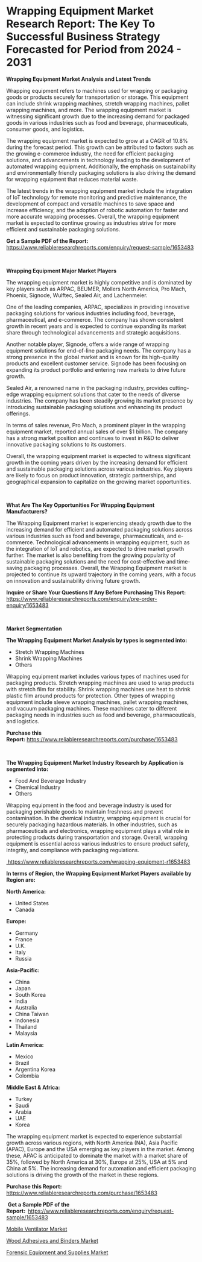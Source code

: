 <p><h1>Wrapping Equipment Market Research Report: The Key To Successful Business Strategy Forecasted for Period from 2024 - 2031</h1></p><p><strong>Wrapping Equipment Market Analysis and Latest Trends</strong></p>
<p><p>Wrapping equipment refers to machines used for wrapping or packaging goods or products securely for transportation or storage. This equipment can include shrink wrapping machines, stretch wrapping machines, pallet wrapping machines, and more. The wrapping equipment market is witnessing significant growth due to the increasing demand for packaged goods in various industries such as food and beverage, pharmaceuticals, consumer goods, and logistics.</p><p>The wrapping equipment market is expected to grow at a CAGR of 10.8% during the forecast period. This growth can be attributed to factors such as the growing e-commerce industry, the need for efficient packaging solutions, and advancements in technology leading to the development of automated wrapping equipment. Additionally, the emphasis on sustainability and environmentally friendly packaging solutions is also driving the demand for wrapping equipment that reduces material waste.</p><p>The latest trends in the wrapping equipment market include the integration of IoT technology for remote monitoring and predictive maintenance, the development of compact and versatile machines to save space and increase efficiency, and the adoption of robotic automation for faster and more accurate wrapping processes. Overall, the wrapping equipment market is expected to continue growing as industries strive for more efficient and sustainable packaging solutions.</p></p>
<p><strong>Get a Sample PDF of the Report:&nbsp;</strong> <a href="https://www.reliableresearchreports.com/enquiry/request-sample/1653483">https://www.reliableresearchreports.com/enquiry/request-sample/1653483</a></p>
<p>&nbsp;</p>
<p><strong>Wrapping Equipment Major Market Players</strong></p>
<p><p>The wrapping equipment market is highly competitive and is dominated by key players such as ARPAC, BEUMER, Mollers North America, Pro Mach, Phoenix, Signode, Wulftec, Sealed Air, and Lachenmeier. </p><p>One of the leading companies, ARPAC, specializes in providing innovative packaging solutions for various industries including food, beverage, pharmaceutical, and e-commerce. The company has shown consistent growth in recent years and is expected to continue expanding its market share through technological advancements and strategic acquisitions.</p><p>Another notable player, Signode, offers a wide range of wrapping equipment solutions for end-of-line packaging needs. The company has a strong presence in the global market and is known for its high-quality products and excellent customer service. Signode has been focusing on expanding its product portfolio and entering new markets to drive future growth.</p><p>Sealed Air, a renowned name in the packaging industry, provides cutting-edge wrapping equipment solutions that cater to the needs of diverse industries. The company has been steadily growing its market presence by introducing sustainable packaging solutions and enhancing its product offerings.</p><p>In terms of sales revenue, Pro Mach, a prominent player in the wrapping equipment market, reported annual sales of over $1 billion. The company has a strong market position and continues to invest in R&D to deliver innovative packaging solutions to its customers.</p><p>Overall, the wrapping equipment market is expected to witness significant growth in the coming years driven by the increasing demand for efficient and sustainable packaging solutions across various industries. Key players are likely to focus on product innovation, strategic partnerships, and geographical expansion to capitalize on the growing market opportunities.</p></p>
<p>&nbsp;</p>
<p><strong>What Are The Key Opportunities For Wrapping Equipment Manufacturers?</strong></p>
<p><p>The Wrapping Equipment market is experiencing steady growth due to the increasing demand for efficient and automated packaging solutions across various industries such as food and beverage, pharmaceuticals, and e-commerce. Technological advancements in wrapping equipment, such as the integration of IoT and robotics, are expected to drive market growth further. The market is also benefiting from the growing popularity of sustainable packaging solutions and the need for cost-effective and time-saving packaging processes. Overall, the Wrapping Equipment market is projected to continue its upward trajectory in the coming years, with a focus on innovation and sustainability driving future growth.</p></p>
<p><strong>Inquire or Share Your Questions If Any Before Purchasing This Report:</strong> <a href="https://www.reliableresearchreports.com/enquiry/pre-order-enquiry/1653483">https://www.reliableresearchreports.com/enquiry/pre-order-enquiry/1653483</a></p>
<p>&nbsp;</p>
<p><strong>Market Segmentation</strong></p>
<p><strong>The Wrapping Equipment Market Analysis by types is segmented into:</strong></p>
<p><ul><li>Stretch Wrapping Machines</li><li>Shrink Wrapping Machines</li><li>Others</li></ul></p>
<p><p>Wrapping equipment market includes various types of machines used for packaging products. Stretch wrapping machines are used to wrap products with stretch film for stability. Shrink wrapping machines use heat to shrink plastic film around products for protection. Other types of wrapping equipment include sleeve wrapping machines, pallet wrapping machines, and vacuum packaging machines. These machines cater to different packaging needs in industries such as food and beverage, pharmaceuticals, and logistics.</p></p>
<p><strong>Purchase this Report:&nbsp;</strong><a href="https://www.reliableresearchreports.com/purchase/1653483">https://www.reliableresearchreports.com/purchase/1653483</a></p>
<p>&nbsp;</p>
<p><strong>The Wrapping Equipment Market Industry Research by Application is segmented into:</strong></p>
<p><ul><li>Food And Beverage Industry</li><li>Chemical Industry</li><li>Others</li></ul></p>
<p><p>Wrapping equipment in the food and beverage industry is used for packaging perishable goods to maintain freshness and prevent contamination. In the chemical industry, wrapping equipment is crucial for securely packaging hazardous materials. In other industries, such as pharmaceuticals and electronics, wrapping equipment plays a vital role in protecting products during transportation and storage. Overall, wrapping equipment is essential across various industries to ensure product safety, integrity, and compliance with packaging regulations.</p></p>
<p><a href="https://www.reliableresearchreports.com/wrapping-equipment-r1653483">&nbsp;https://www.reliableresearchreports.com/wrapping-equipment-r1653483</a></p>
<p><strong>In terms of Region, the Wrapping Equipment Market Players available by Region are:</strong></p>
<p>
    <p> <strong> North America: </strong>
        <ul>
            <li>United States</li>
            <li>Canada</li>
        </ul>
        </p> 
    <p> <strong> Europe: </strong>
        <ul>
            <li>Germany</li>
            <li>France</li>
            <li>U.K.</li>
            <li>Italy</li>
            <li>Russia</li>
        </ul>
        </p> 
    <p> <strong> Asia-Pacific: </strong>
        <ul>
            <li>China</li>
            <li>Japan</li>
            <li>South Korea</li>
            <li>India</li>
            <li>Australia</li>
            <li>China Taiwan</li>
            <li>Indonesia</li>
            <li>Thailand</li>
            <li>Malaysia</li>
        </ul>
        </p> 
    <p> <strong> Latin America: </strong>
        <ul>
            <li>Mexico</li>
            <li>Brazil</li>
            <li>Argentina Korea</li>
            <li>Colombia</li>
        </ul>
        </p> 
    <p> <strong> Middle East & Africa: </strong>
        <ul>
            <li>Turkey</li>
            <li>Saudi</li>
            <li>Arabia</li>
            <li>UAE</li>
            <li>Korea</li>
        </ul>
    </p>
    </p>
<p><p>The wrapping equipment market is expected to experience substantial growth across various regions, with North America (NA), Asia Pacific (APAC), Europe and the USA emerging as key players in the market. Among these, APAC is anticipated to dominate the market with a market share of 35%, followed by North America at 30%, Europe at 25%, USA at 5% and China at 5%. The increasing demand for automation and efficient packaging solutions is driving the growth of the market in these regions.</p></p>
<p><strong>Purchase this Report: </strong><a href="https://www.reliableresearchreports.com/purchase/1653483">https://www.reliableresearchreports.com/purchase/1653483</a></p>
<p>&nbsp;<strong>Get a Sample PDF of the Report:&nbsp;&nbsp;</strong><a href="https://www.reliableresearchreports.com/enquiry/request-sample/1653483">https://www.reliableresearchreports.com/enquiry/request-sample/1653483</a></p>
<p><strong></strong></p>
<p><p><a href="https://www.linkedin.com/pulse/mobile-ventilator-market-research-report-its-history-forecast-3pkse">Mobile Ventilator Market</a></p><p><a href="https://github.com/susanjprice2023/Market-Research-Report-List-1/blob/main/wood-adhesives-and-binders-market.md">Wood Adhesives and Binders Market</a></p><p><a href="https://www.linkedin.com/pulse/forensic-equipment-supplies-market-insights-cagr-trends-growth-g3yne">Forensic Equipment and Supplies Market</a></p></p>